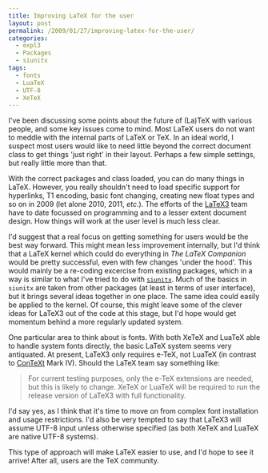 ```yaml
---
title: Improving LaTeX for the user
layout: post
permalink: /2009/01/27/improving-latex-for-the-user/
categories:
  - expl3
  - Packages
  - siunitx
tags:
  - fonts
  - LuaTeX
  - UTF-8
  - XeTeX
---
```

I've been discussing some points about the future of (La)TeX with various people, and some key issues come to mind. Most LaTeX users do not want to meddle with the internal parts of LaTeX or TeX. In an ideal world, I suspect most users would like to need little beyond the correct document class to get things 'just right' in their layout. Perhaps a few simple settings, but really little more than that.

With the correct packages and class loaded, you can do many things in LaTeX. However, you really shouldn't need to load specific support for hyperlinks, T1 encoding, basic font changing, creating new float types and so on in 2009 (let alone 2010, 2011, _etc_.). The efforts of the [LaTeX3](https://www.latex-project.org/latex3.html) team have to date focussed on programming and to a lesser extent document design. How things will work at the user level is much less clear.

I'd suggest that a real focus on getting something for users would be the best way forward. This might mean less improvement internally, but I'd think that a LaTeX kernel which could do everything in _The LaTeX Companion_ would be pretty successful, even with few changes 'under the hood'. This would mainly be a re-coding excercise from existing packages, which in a way is similar to what I've tried to do with [`siunitx`](https://ctan.org/pkg/siunitx). Much of the basics in `siunitx` are taken from other packages (at least in terms of user interface), but it brings several ideas together in one place. The same idea could easily be applied to the kernel. Of course, this might leave some of the clever ideas for LaTeX3 out of the code at this stage, but I'd hope would get momentum behind a more regularly updated system.

One particular area to think about is fonts. With both XeTeX and LuaTeX able to handle system fonts directly, the basic LaTeX system seems very antiquated. At present, LaTeX3 only requires e-TeX, not LuaTeX (in contrast to [ConTeXt](http://wiki.contextgarden.net) Mark IV). Should the LaTeX team say something like:

> For current testing purposes, only the e-TeX extensions are needed, but this is likely to change. XeTeX or LuaTeX will be required to run the release version of LaTeX3 with full functionality.

I'd say yes, as I think that it's time to move on from complex font installation and usage restrictions. I'd also be very tempted to say that LaTeX3 will assume UTF-8 input unless otherwise specified (as both XeTeX and LuaTeX are native UTF-8 systems).

This type of approach will make LaTeX easier to use, and I'd hope to see it arrive! After all, users are the TeX community.
